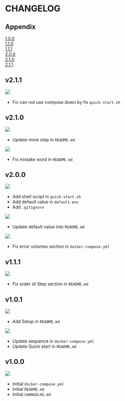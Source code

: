 # CHANGELOG

## Appendix
[1.0.0](#vone) <br>
[1.1.0](#vonepone) <br>
[1.1.1](#voneponemone) <br>
[2.0.0](#vtwo) <br>
[2.1.0](#vtwopone) <br>
[2.1.1](#btwoponeoone) <br>

<h2 id="vtwopone">v2.1.1</h2>
<img src="https://img.shields.io/badge/FIX-FFE12B?style=flat-square"/>&nbsp;

* Fix can not use compose down by fix `quick-start.sh`

<h2 id="vtwopone">v2.1.0</h2>
<img src="https://img.shields.io/badge/UPDATE-2496ED?style=flat-square"/>&nbsp;

* Update more step in `README.md`

<img src="https://img.shields.io/badge/FIX-FFE12B?style=flat-square"/>&nbsp;

* Fix mistake word in `README.md`

<h2 id="vtwo">v2.0.0</h2>
<img src="https://img.shields.io/badge/NEW-6db33f?style=flat-square"/>&nbsp;

* Add shell script in `quick-start.sh`
* Add default value in `default.env`
* Add `.gitignore`

<img src="https://img.shields.io/badge/UPDATE-2496ED?style=flat-square"/>&nbsp;

* Update default value into `README.md`

<img src="https://img.shields.io/badge/FIX-FFE12B?style=flat-square" />&nbsp;

* Fix error volumes section in `docker-compose.yml`

<h2 id="voneponemone">v1.1.1</h2>
<img src="https://img.shields.io/badge/FIX-FFE12B?style=flat-square"/>&nbsp;

* Fix order of Step section in `README.md`

<h2 id="vonepone">v1.0.1</h2>
<img src="https://img.shields.io/badge/NEW-6db33f?style=flat-square"/>&nbsp;

* Add Setup in `README.md`

<img src="https://img.shields.io/badge/UPDATE-2496ED?style=flat-square"/>&nbsp;

* Update sequence in `docker-compose.yml`
* Update Quick start in `README.md`

<h2 id="vone">v1.0.0</h2>
<img src="https://img.shields.io/badge/NEW-6db33f?style=flat-square"/>&nbsp;

* Initial `docker-compose.yml`
* Initial `README.md`
* Initial `CHANGELOG.md`